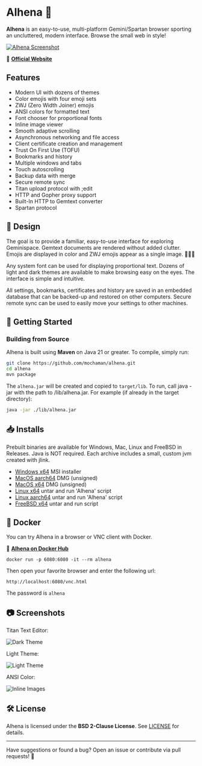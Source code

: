 # Alhena 🌟

**Alhena** is an easy-to-use, multi-platform Gemini/Spartan browser sporting an uncluttered, modern interface. Browse the small web in style!

[![Alhena Screenshot](https://metaloupe.com/alhena/images/alhena_mac_main.png)](https://metaloupe.com/alhena/alhena.html)

🔗 **[Official Website](https://metaloupe.com/alhena/alhena.html)**

## Features

- Modern UI with dozens of themes
- Color emojis with four emoji sets
- ZWJ (Zero Width Joiner) emojis
- ANSI colors for formatted text
- Font chooser for proportional fonts
- Inline image viewer
- Smooth adaptive scrolling
- Asynchronous networking and file access
- Client certificate creation and management
- Trust On First Use (TOFU)
- Bookmarks and history
- Multiple windows and tabs
- Touch autoscrolling
- Backup data with merge
- Secure remote sync
- Titan upload protocol with ;edit
- HTTP and Gopher proxy support
- Built-In HTTP to Gemtext converter
- Spartan protocol

## 🎨 Design

The goal is to provide a familiar, easy-to-use interface for exploring Geminispace. Gemtext documents are rendered without added clutter. Emojis are displayed in color and ZWJ emojis appear as a single image. 👨🏼‍🚀

Any system font can be used for displaying proportional text. Dozens of light and dark themes are available to make browsing easy on the eyes. The interface is simple and intuitive.

All settings, bookmarks, certificates and history are saved in an embedded database that can be backed-up and restored on other computers. Secure remote sync can be used to easily move your settings to other machines.

## 🚀 Getting Started

### **Building from Source**
Alhena is built using **Maven** on Java 21 or greater. To compile, simply run:

```sh
git clone https://github.com/mochaman/alhena.git
cd alhena
mvn package
```

The `alhena.jar` will be created and copied to `target/lib`. To run, call java -jar with the path to /lib/alhena.jar. For example (if already in the target directory): 

```sh
java -jar ./lib/alhena.jar
```

## 📥 Installs

Prebuilt binaries are available for Windows, Mac, Linux and FreeBSD in Releases. Java is NOT required. Each archive includes a small, custom jvm created with jlink.

- [Windows x64](https://github.com/mochaman/alhena/releases/download/v4.8/alhena-4.8_windows_x64.zip) MSI installer
- [MacOS aarch64](https://github.com/mochaman/alhena/releases/download/v4.8/alhena-4.8_aarch64.dmg) DMG  (unsigned)
- [MacOS x64](https://github.com/mochaman/alhena/releases/download/v4.8/alhena-4.8_x64.dmg) DMG (unsigned)
- [Linux x64](https://github.com/mochaman/alhena/releases/download/v4.8/alhena-4.8_linux_x64.tgz) untar and run 'Alhena' script
- [Linux aarch64](https://github.com/mochaman/alhena/releases/download/v4.8/alhena-4.8_linux_aarch64.tgz) untar and run 'Alhena' script
- [FreeBSD x64](https://github.com/mochaman/alhena/releases/download/v4.8/alhena-4.8_freebsd_x64.tgz) untar and run script

## 🐳 Docker

You can try Alhena in a browser or VNC client with Docker.

🔗 **[Alhena on Docker Hub](https://hub.docker.com/r/bgrier1/alhena)**

```
docker run -p 6080:6080 -it --rm alhena
```
Then open your favorite browser and enter the following url:
```
http://localhost:6080/vnc.html
```
The password is `alhena`

## 📷 Screenshots

Titan Text Editor: 

![Dark Theme](https://metaloupe.com/alhena/images/titan_text_editor.png)

Light Theme:

![Light Theme](https://metaloupe.com/alhena/images/windows_light.png)

ANSI Color:  

![Inline Images](https://metaloupe.com/alhena/images/mac_ansi.png)

## 🛠 License
Alhena is licensed under the **BSD 2-Clause License**. See [LICENSE](LICENSE) for details.

---

Have suggestions or found a bug? Open an issue or contribute via pull requests! 🚀

